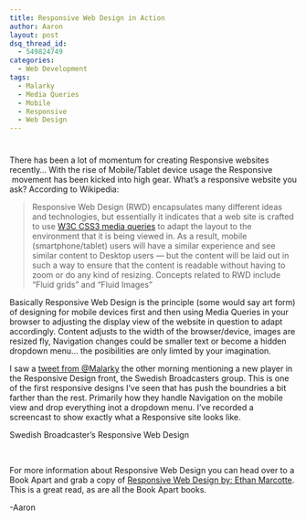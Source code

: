 ```yaml
---
title: Responsive Web Design in Action
author: Aaron
layout: post
dsq_thread_id:
  - 549824749
categories:
  - Web Development
tags:
  - Malarky
  - Media Queries
  - Mobile
  - Responsive
  - Web Design
---
```

# 

There has been a lot of momentum for creating Responsive websites recently… With the rise of Mobile/Tablet device usage the Responsive  movement has been kicked into high gear. What’s a responsive website you ask? According to Wikipedia:

> Responsive Web Design (RWD) encapsulates many different ideas and technologies, but essentially it indicates that a web site is crafted to use [W3C CSS3 media queries][1] to adapt the layout to the environment that it is being viewed in. As a result, mobile (smartphone/tablet) users will have a similar experience and see similar content to Desktop users — but the content will be laid out in such a way to ensure that the content is readable without having to zoom or do any kind of resizing. Concepts related to RWD include “Fluid grids” and “Fluid Images”

 [1]: http://en.wikipedia.org/wiki/Cascading_Style_Sheets#CSS3 "Cascading Style Sheets"

Basically Responsive Web Design is the principle (some would say art form) of designing for mobile devices first and then using Media Queries in your browser to adjusting the display view of the website in question to adapt accordingly. Content adjusts to the width of the browser/device, images are resized fly, Navigation changes could be smaller text or become a hidden dropdown menu… the posibilities are only limted by your imagination.

I saw a [tweet from @Malarky][2] the other morning mentioning a new player in the Responsive Design front, the Swedish Broadcasters group. This is one of the first responsive designs I’ve seen that has push the boundries a bit farther than the rest. Primarily how they handle Navigation on the mobile view and drop everything inot a dropdown menu. I’ve recorded a screencast to show exactly what a Responsive site looks like.

 [2]: https://twitter.com/#!/malarkey/status/154595234943217664



Swedish Broadcaster’s Responsive Web Design

 

For more information about Responsive Web Design you can head over to a Book Apart and grab a copy of [Responsive Web Design by: Ethan Marcotte][3]. This is a great read, as are all the Book Apart books.

 [3]: http://www.abookapart.com/products/responsive-web-design

-Aaron